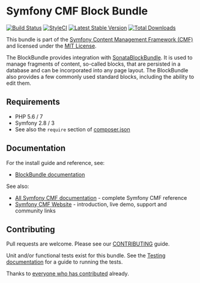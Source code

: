 # Symfony CMF Block Bundle

[![Build Status](https://travis-ci.org/symfony-cmf/block-bundle.svg?branch=master)](https://travis-ci.org/symfony-cmf/block-bundle)
[![StyleCI](https://styleci.io/repos/4123055/shield)](https://styleci.io/repos/4123055)
[![Latest Stable Version](https://poser.pugx.org/symfony-cmf/block-bundle/version.png)](https://packagist.org/packages/symfony-cmf/block-bundle)
[![Total Downloads](https://poser.pugx.org/symfony-cmf/block-bundle/d/total.png)](https://packagist.org/packages/symfony-cmf/block-bundle)

This bundle is part of the [Symfony Content Management Framework (CMF)](http://cmf.symfony.com/)
and licensed under the [MIT License](LICENSE).

The BlockBundle provides integration with
[SonataBlockBundle](https://github.com/sonata-project/SonataBlockBundle).
It is used to manage fragments of content, so-called blocks, that are persisted
in a database and can be incorporated into any page layout. The BlockBundle also
provides a few commonly used standard blocks, including the ability to edit them.


## Requirements

* PHP 5.6 / 7
* Symfony 2.8 / 3
* See also the `require` section of [composer.json](composer.json)


## Documentation

For the install guide and reference, see:

* [BlockBundle documentation](http://symfony.com/doc/master/cmf/bundles/block/index.html)

See also:

* [All Symfony CMF documentation](http://symfony.com/doc/master/cmf/index.html) - complete Symfony CMF reference
* [Symfony CMF Website](http://cmf.symfony.com/) - introduction, live demo, support and community links


## Contributing

Pull requests are welcome. Please see our
[CONTRIBUTING](https://github.com/symfony-cmf/symfony-cmf/blob/master/CONTRIBUTING.md)
guide.

Unit and/or functional tests exist for this bundle. See the
[Testing documentation](http://symfony.com/doc/master/cmf/components/testing.html)
for a guide to running the tests.

Thanks to
[everyone who has contributed](https://github.com/symfony-cmf/BlockBundle/contributors) already.
